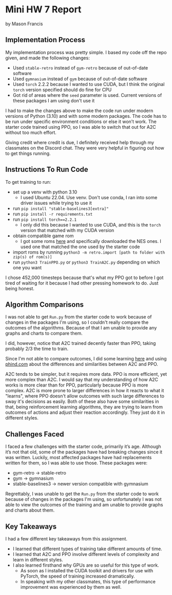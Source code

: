 # Mini HW 7 Report

by Mason Francis

## Implementation Process

My implementation process was pretty simple. I based my code off the repo given, and made the following changes:

- Used `stable-retro` instead of `gym-retro` because of out-of-date software
- Used `gymnasium` instead of `gym` because of out-of-date software
- Used `torch` 2.2.2 because I wanted to use CUDA, but I think the original `torch` version specified should do fine for CPU
- Got rid of areas where the `seed` parameter is used. Current versions of these packages I am using don't use it

I had to make the changes above to make the code run under modern versions of Python (3.10) and with some modern packages. The code has to be run under specific environment conditions or else it won’t work. The starter code trained using PPO, so I was able to switch that out for A2C without too much effort.

Giving credit where credit is due, I definitely received help through my classmates on the Discord chat. They were very helpful
in figuring out how to get things running. 

## Instructions To Run Code

To get training to run:

- set up a venv with python 3.10
    - I used Ubuntu 22.04. Use venv. Don't use conda, I ran into some driver issues while trying to use it
- run `pip install "stable-baselines3[extra]"`
- run `pip install -r requirements.txt`
- run `pip install torch==2.2.1` 
    - I only did this because I wanted to use CUDA, and this is the `torch` version that matched with my CUDA version
- obtain compatible game rom 
    - I got some roms [here](https://archive.org/details/No-Intro-Collection_2016-01-03_Fixed) and specifically downloaded the NES ones. I used one that matched the one used by the starter code
- import roms by running `python3 -m retro.import [path to folder with zip(s) of rom(s)]`
- run `python3 TrainPPO.py` or `python3 TrainA2C.py` depending on which one you want

I chose 452,000 timesteps because that's what my PPO got to before I got tired of waiting for it because I had other pressing homework to do. Just being honest. 

## Algorithm Comparisons

I was not able to get `Run.py` from the starter code to work because of changes in the packages I'm using, so I couldn't really compare the outcomes of the algorithms. Because of that I am unable to provide any graphs and charts to compare them. 

I did, however, notice that A2C trained decently faster than PPO, taking probably 2/3 the time to train. 

Since I'm not able to compare outcomes, I did some learning [here](https://www.linkedin.com/advice/3/how-do-you-handle-exploration-exploitation-trade-off) and using [phind.com](phind.com)
about the differences and similarities between A2C and PPO. 

A2C tends to be simpler, but it requires more data. PPO is more efficient, yet more complex than A2C. I would say that my understanding of how A2C works is more clear than for PPO, particularly because PPO is more complex. A2C is more prone to larger differences in how it reacts to what it "learns", where PPO doesn't allow outcomes with such large differences to sway it's decisions as easily. Both of these also have some similarities in that, being reinforcement learning algorithms, they are trying to learn from outcomes of actions and adjust their reaction accordingly. They just do it in different styles. 

## Challenges Faced

I faced a few challenges with the starter code, primarily it’s age. Although it’s not that old, some of the packages have had breaking changes since it was written. Luckily, most affected packages have had replacements written for them, so I was able to use those. These packages were:

- gym-retro -> stable-retro
- gym -> gymnasium
- stable-baselines3 -> newer version compatible with gymnasium

Regrettably, I was unable to get the `Run.py` from the starter code to work because of changes in the packages I'm using, so unfortunately I was not able to view the outcomes of the training and am unable to provide graphs and charts about them. 

## Key Takeaways

I had a few different key takeaways from this assignment. 

- I learned that different types of training take different amounts of time.
- I learned that A2C and PPO involve different levels of complexity and learn in different styles.
- I also learned firsthand why GPUs are so useful for this type of work. 
    - As soon as I installed the CUDA toolkit and drivers for use with PyTorch, the speed of training increased dramatically. 
    - In speaking with my other classmates, this type of performance improvement was experienced by them as well. 
